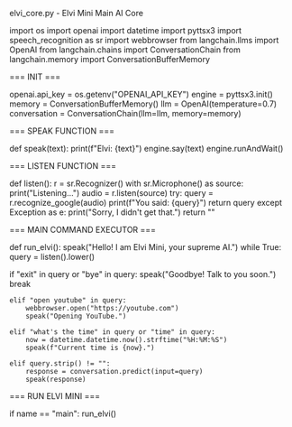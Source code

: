 elvi_core.py - Elvi Mini Main AI Core

import os import openai import datetime import pyttsx3 import speech_recognition as sr import webbrowser from langchain.llms import OpenAI from langchain.chains import ConversationChain from langchain.memory import ConversationBufferMemory

=== INIT ===

openai.api_key = os.getenv("OPENAI_API_KEY") engine = pyttsx3.init() memory = ConversationBufferMemory() llm = OpenAI(temperature=0.7) conversation = ConversationChain(llm=llm, memory=memory)

=== SPEAK FUNCTION ===

def speak(text): print(f"Elvi: {text}") engine.say(text) engine.runAndWait()

=== LISTEN FUNCTION ===

def listen(): r = sr.Recognizer() with sr.Microphone() as source: print("Listening...") audio = r.listen(source) try: query = r.recognize_google(audio) print(f"You said: {query}") return query except Exception as e: print("Sorry, I didn't get that.") return ""

=== MAIN COMMAND EXECUTOR ===

def run_elvi(): speak("Hello! I am Elvi Mini, your supreme AI.") while True: query = listen().lower()

if "exit" in query or "bye" in query:
        speak("Goodbye! Talk to you soon.")
        break

    elif "open youtube" in query:
        webbrowser.open("https://youtube.com")
        speak("Opening YouTube.")

    elif "what's the time" in query or "time" in query:
        now = datetime.datetime.now().strftime("%H:%M:%S")
        speak(f"Current time is {now}.")

    elif query.strip() != "":
        response = conversation.predict(input=query)
        speak(response)

=== RUN ELVI MINI ===

if name == "main": run_elvi()
